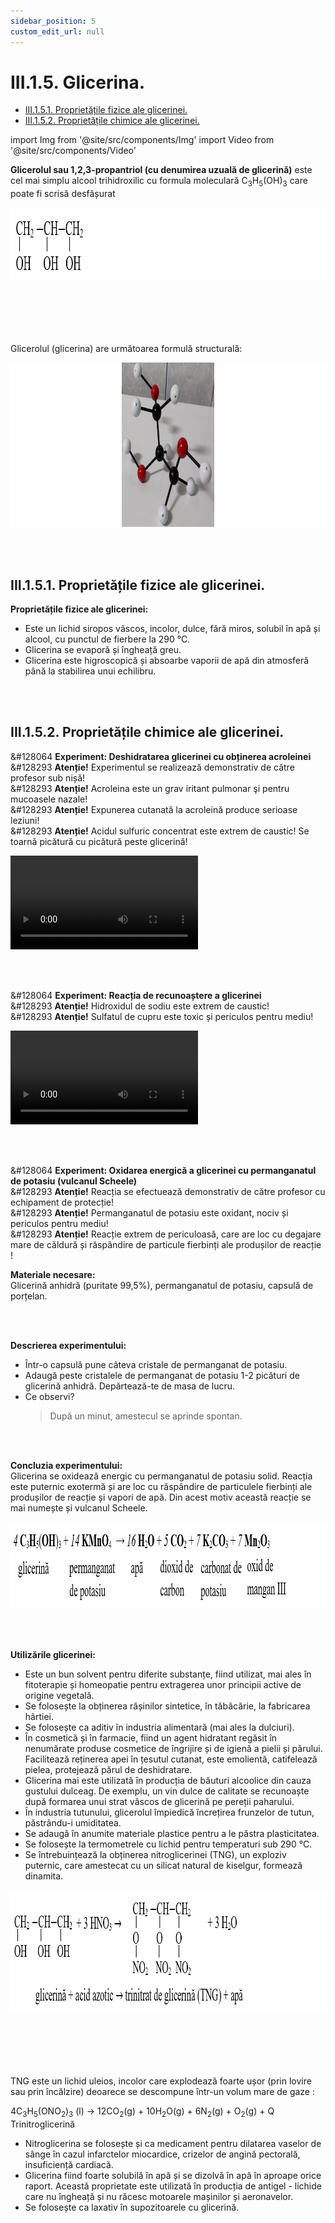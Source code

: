 ```yaml
---
sidebar_position: 5
custom_edit_url: null
---
```


# III.1.5. Glicerina.


<ul class="table-of-contents table-of-contents__left-border"><li><a href="#iii151-proprietățile-fizice-ale-glicerinei" class="table-of-contents__link toc-highlight">III.1.5.1. Proprietățile fizice ale glicerinei.</a></li><li><a href="#iii152-proprietățile-chimice-ale-glicerinei" class="table-of-contents__link toc-highlight">III.1.5.2. Proprietățile chimice ale glicerinei.</a></li></ul>


import Img from '@site/src/components/Img'
import Video from '@site/src/components/Video'


<div class="alert alert--primary" role="alert">

**Glicerolul sau 1,2,3-propantriol (cu denumirea uzuală de glicerină)** este cel mai simplu alcool trihidroxilic cu formula moleculară C<sub>3</sub>H<sub>5</sub>(OH)<sub>3</sub> care poate fi scrisă desfășurat 


<Img className="img-responsive4" src="chimie/clasa10/capitolul3/III-1-5-glicerina-poza1-formula-moleculara-a-glicerinei.png" width="1000" height="118" lazy={false} />


<br></br>
<br></br>




Glicerolul (glicerina) are următoarea formulă structurală:




<Img className="img-responsive4" src="chimie/clasa10/capitolul3/III-1-5-glicerina-poza2-formula-structurala-a-glicerinei.png" width="1000" height="263" lazy={false} />



</div>

<br></br>










## III.1.5.1. Proprietățile fizice ale glicerinei.




<div class="alert alert--primary" role="alert">



**Proprietățile fizice ale glicerinei:**     
- Este un lichid siropos vâscos, incolor, dulce, fără miros, solubil în apă și alcool, cu punctul de fierbere la 290 °C.    
- Glicerina se evaporă și îngheață greu.    
- Glicerina este higroscopică și absoarbe vaporii de apă din atmosferă până la stabilirea unui echilibru.


</div>


<br></br>


## III.1.5.2. Proprietățile chimice ale glicerinei.



<div class="alert alert--success" role="alert">

&#128064 **Experiment: Deshidratarea glicerinei cu obținerea acroleinei**   
&#128293 **Atenție!** Experimentul se realizează demonstrativ de către profesor sub nișă!   
&#128293 **Atenție!** Acroleina este un grav iritant pulmonar şi pentru mucoasele nazale!    
&#128293 **Atenție!** Expunerea cutanată la acroleină produce serioase leziuni!    
&#128293 **Atenție!** Acidul sulfuric concentrat este extrem de caustic! Se toarnă picătură cu picătură peste glicerină!


<Video src="https://www.youtube.com/embed/ViytLYGk7kc" lazy={false} />




**Materiale necesare:**    
Glicerină, acid sulfuric concentrat, eprubetă, clește de lemn, spirtieră, chibrit.

<br></br>


**Descrierea experimentului:**
- Într-o eprubetă se încălzește 1-2 picături de glicerină cu câteva picături de H<sub>2</sub>SO<sub>4</sub> concentrat.
- Ce observi ?
  > În scurt timp apare mirosul înecăcios și neplăcut caracteristic acroleinei. 


<br></br>

**Concluzia experimentului:**   
**Glicerina se descompune în acroleină prin încălzirea la 280 °C, în prezența acidului sulfuric concentrat sau a sulfaților acizi alcalini:**



<Img className="img-responsive4" src="chimie/clasa10/capitolul3/III-1-5-glicerina-poza3-experiment-deshidratarea-glicerinei-cu-obtinerea-acroleinei-reactia-chimica.png" width="1000" height="116" />

<br></br>
<br></br>




**Acidul sulfuric este avid după apă, iar glicerina, pierzând apă, se transformă într-un compus nesaturat - acroleină.**

**Acroleina (propenal) este cea mai simplă aldehidă nesaturată. Este un lichid volatil, cu un miros neplăcut (miros înecăcios și lacrimogen).**

**Trigliceridele din uleiuri și grăsimi, prin râncezire sau prăjire la temperaturi mari, suferă transformări prin care acizii grași se separă de glicerină. Astfel, glicerina eliberată se deshidratează și se transformă în acroleină.**

**Acroleina nu a fost dovedită a fi cancerigenă pentru oameni, dar unele studii pe animale au demonstrat o creştere a numărului de tumori ca urmare a ingestiei sale.**





<Img className="img-responsive4" src="chimie/clasa10/capitolul3/III-1-5-glicerina-poza4-experiment-deshidratarea-glicerinei-cu-obtinerea-acroleinei-poza-acroleina.png" width="1000" height="251" />








</div>



<br></br>






<div class="alert alert--success" role="alert">

&#128064 **Experiment: Reacția de recunoaștere a glicerinei**    
&#128293 **Atenție!** Hidroxidul de sodiu este extrem de caustic!    
&#128293 **Atenție!** Sulfatul de cupru este toxic și periculos pentru mediu!



<Video src="https://www.youtube.com/embed/QBNikbNawJA" />




**Materiale necesare:**    
Glicerină, soluție de sulfat de cupru, soluție de hidroxid de sodiu, eprubetă.

<br></br>


**Descrierea experimentului:**
- Într-o eprubetă se amestecă 2 mL de soluție CuSO<sub>4</sub> proaspăt preparată cu 2 mL soluție de NaOH până la apariția precipitatului albastru de Cu(OH)<sub>2</sub>.


**CuSO<sub>4</sub> + 2NaOH → Na<sub>2</sub>SO<sub>4</sub> + Cu(OH)<sub>2</sub> ↓**

- Se adaugă peste acest precipitat câteva picături de glicerină, agitând continuu eprubeta, până la dispariția precipitatului. 
- Ce observi ?
  > Soluția obținută se colorează în albastru intens.

<br></br>

**Concluzia experimentului:**    
**Gliceratul de cupru este o substanță colorată intens în albastru.** 




<Img className="img-responsive4" src="chimie/clasa10/capitolul3/III-1-5-glicerina-poza5-experiment-reactia-de-recunoastere-a-glicerinei.png" width="1000" height="198" />


<br></br>
<br></br>

**Reacția glicerinei cu hidroxidul de cupru II este o reacție de recunoaștere a glicerinei în orice mediu (detectarea acesteia în alimente, cosmetice, parfumuri, medicamente, antigel etc.).**



</div>



<br></br>








<div class="alert alert--success" role="alert">


&#128064 **Experiment: Oxidarea energică a glicerinei cu permanganatul de potasiu (vulcanul Scheele)**   
&#128293 **Atenție!** Reacția se efectuează demonstrativ de către profesor cu echipament de protecție!    
&#128293 **Atenție!** Permanganatul de potasiu este oxidant, nociv și periculos pentru mediu!    
&#128293 **Atenție!** Reacție extrem de periculoasă, care are loc cu degajare mare de căldură și răspândire de particule fierbinți ale produșilor de reacție !    




**Materiale necesare:**    
Glicerină anhidră (puritate 99,5%), permanganatul de potasiu, capsulă de porțelan.





<br></br>


**Descrierea experimentului:**    
- Într-o capsulă pune câteva cristale de permanganat de potasiu.    
- Adaugă peste cristalele de permanganat de potasiu 1-2 picături de glicerină anhidră. Depărtează-te de masa de lucru.    
- Ce observi?
  > După un minut, amestecul se aprinde spontan.

<br></br>




**Concluzia experimentului:**    
Glicerina se oxidează energic cu permanganatul de potasiu solid. Reacția este puternic exotermă și are loc cu răspândire de particulele fierbinți ale produșilor de reacție și vapori de apă. Din acest motiv această reacție se mai numește și vulcanul Scheele.



<Img className="img-responsive4" src="chimie/clasa10/capitolul3/III-1-5-glicerina-poza6-oxidarea-energica-a-glicerinei-cu-permanganatul-de-potasiu-reactia-chimica.png" width="1000" height="139" />




</div>

<br></br>



<div class="alert alert--warning" role="alert">

**Utilizările glicerinei:**

- Este un bun solvent pentru diferite substanțe, fiind utilizat, mai ales în fitoterapie și homeopatie pentru extragerea unor principii active de origine vegetală.
- Se folosește la obținerea rășinilor sintetice, în tăbăcărie, la fabricarea hârtiei.    
- Se folosește ca aditiv în industria alimentară (mai ales la dulciuri).    
- În cosmetică și în farmacie, fiind un agent hidratant regăsit în nenumărate produse cosmetice de îngrijire și de igienă a pielii și părului. Facilitează reținerea apei în țesutul cutanat, este emolientă, catifelează pielea, protejează părul de deshidratare.     
- Glicerina mai este utilizată în producția de băuturi alcoolice din cauza gustului dulceag. De exemplu, un vin dulce de calitate se recunoaște după formarea unui strat vâscos de glicerină pe pereții paharului.    
- În industria tutunului, glicerolul împiedică încrețirea frunzelor de tutun, păstrându-i umiditatea.     
- Se adaugă în anumite materiale plastice pentru a le păstra plasticitatea.     
- Se folosește la termometrele cu lichid pentru temperaturi sub 290 °C.     
- Se întrebuințează la obținerea nitroglicerinei (TNG), un exploziv puternic, care amestecat cu un silicat natural de kiselgur, formează dinamita. 



<Img className="img-responsive4" src="chimie/clasa10/capitolul3/III-1-5-glicerina-poza7-utilizarile-glicerinei-reactia-de-nitrare-a-glicerinei.png" width="1000" height="198" />

<br></br>
<br></br>


TNG este un lichid uleios, incolor care explodează foarte ușor (prin lovire sau prin încălzire) deoarece se descompune într-un volum mare de gaze :

4C<sub>3</sub>H<sub>5</sub>(ONO<sub>2</sub>)<sub>3</sub> (l) → 12CO<sub>2</sub>(g) + 10H<sub>2</sub>O(g) + 6N<sub>2</sub>(g) + O<sub>2</sub>(g) + Q      
Trinitroglicerină



- Nitroglicerina se folosește și ca medicament pentru dilatarea vaselor de sânge în cazul infarctelor miocardice, crizelor de angină pectorală, insuficiență cardiacă.     
- Glicerina fiind foarte solubilă în apă și se dizolvă în apă în aproape orice raport. Această proprietate este utilizată în producția de antigel - lichide care nu îngheață și nu răcesc motoarele mașinilor și aeronavelor.     
- Se folosește ca laxativ în supozitoarele cu glicerină.





</div>


